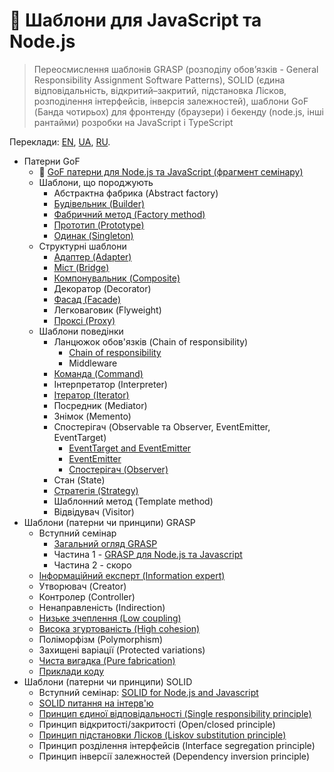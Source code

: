 # 🧩 Шаблони для JavaScript та Node.js

> Переосмислення шаблонів GRASP (розподілу обов’язків - General Responsibility Assignment Software Patterns), SOLID (єдина відповідальність, відкритий–закритий, підстановка Лісков, розподілення інтерфейсів, інверсія залежностей), шаблони GoF (Банда чотирьох) для фронтенду (браузери) і бекенду (node.js, інші рантайми) розробки на JavaScript і TypeScript

Переклади:
[EN](https://github.com/tshemsedinov/Patterns-JavaScript/tree/en),
[UA](https://github.com/tshemsedinov/Patterns-JavaScript/tree/ua),
[RU](https://github.com/tshemsedinov/Patterns-JavaScript/tree/ru).

- Патерни GoF
  - 🧩 [GoF патерни для Node.js та JavaScript (фрагмент семінару)](https://youtu.be/7TjzsZCQQqg)
  - Шаблони, що породжують
    - Абстрактна фабрика (Abstract factory)
    - [Будівельник (Builder)](https://github.com/HowProgrammingWorks/Builder)
    - [Фабричний метод (Factory method)](https://github.com/HowProgrammingWorks/Factory)
    - [Прототип (Prototype)](https://github.com/HowProgrammingWorks/Prototype)
    - [Одинак (Singleton)](https://github.com/HowProgrammingWorks/Singleton)
  - Структурні шаблони
    - [Адаптер (Adapter)](https://github.com/HowProgrammingWorks/Adapter)
    - [Міст (Bridge)](https://github.com/HowProgrammingWorks/Bridge)
    - [Компонувальник (Composite)](https://github.com/HowProgrammingWorks/Composite)
    - Декоратор (Decorator)
    - [Фасад (Facade)](https://github.com/HowProgrammingWorks/Facade)
    - Легковаговик (Flyweight)
    - [Проксі (Proxy)](https://github.com/HowProgrammingWorks/Proxy)
  - Шаблони поведінки
    - Ланцюжок обов'язків (Chain of responsibility)
      - [Chain of responsibility](https://github.com/HowProgrammingWorks/ChainOfResponsibility)
      - Middleware
    - [Команда (Command)](https://github.com/HowProgrammingWorks/Command)
    - Інтерпретатор (Interpreter)
    - [Ітератор (Iterator)](https://github.com/HowProgrammingWorks/Iterator)
    - Посредник (Mediator)
    - Знімок (Memento)
    - Спостерігач (Observable та Observer, EventEmitter, EventTarget)
      - [EventTarget and EventEmitter](https://github.com/HowProgrammingWorks/Events)
      - [EventEmitter](https://github.com/HowProgrammingWorks/EventEmitter)
      - [Спостерігач (Observer)](https://github.com/HowProgrammingWorks/Observer)
    - Стан (State)
    - [Стратегія (Strategy)](https://github.com/HowProgrammingWorks/Strategy)
    - Шаблонний метод (Template method)
    - Відвідувач (Visitor)
- Шаблони (патерни чи принципи) GRASP
  - Вступний семінар
    - [Загальний огляд GRASP](https://youtu.be/ExauFjYV_lQ)
    - Частина 1 - [GRASP для Node.js та Javascript](https://youtu.be/vm8p4jIQwp4)
    - Частина 2 - скоро
  - [Інформаційний експерт (Information expert)](https://youtu.be/cCHL329_As0)
  - Утворювач (Creator)
  - Контролер (Controller)
  - Ненаправленість (Indirection)
  - [Низьке зчеплення (Low coupling)](https://youtu.be/IGXdPOZ3Fyk)
  - [Висока згуртованість (High cohesion)](https://youtu.be/IGXdPOZ3Fyk)
  - Поліморфізм (Polymorphism)
  - Захищені варіації (Protected variations)
  - [Чиста вигадка (Pure fabrication)](https://youtu.be/CV577a0RHBM)
  - [Приклади коду](https://youtu.be/4AMVQ2-2DcM)
- Шаблони (патерни чи принципи) SOLID
  - Вступний семінар: [SOLID for Node.js and Javascript](https://youtu.be/B2guSV8EMn0)
  - [SOLID питання на інтерв'ю](https://youtu.be/-9OM6-6pZw8)
  - [Принцип єдиної відповідальності (Single responsibility principle)](https://youtu.be/o4bQywkBKOI)
  - Принцип відкритості/закритості (Open/closed principle)
  - [Принцип підстановки Лісков (Liskov substitution principle)](https://youtu.be/RbhYxygxroc)
  - Принцип розділення інтерфейсів (Interface segregation principle)
  - Принцип інверсії залежностей (Dependency inversion principle)
